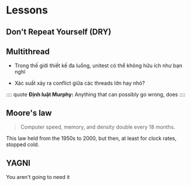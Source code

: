 # Lessons

## Don't Repeat Yourself (DRY)


## Multithread

- Trong thế giới thiết kế đa luồng, unitest có thể không hữu ích như bạn nghĩ

- Xác suất xảy ra conflict giữa các threads lớn hay nhỏ?

:::: quote
**Định luật Murphy:**
Anything that can possibly go wrong, does
::::


## Moore's law

> Computer speed, memory, and density double every 18 months. 

This law held from the 1950s to 2000, but then, at least for clock rates, stopped cold.

## YAGNI

You aren't going to need it